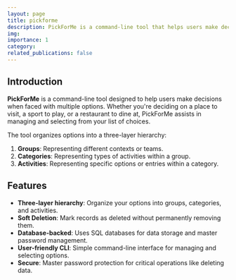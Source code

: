 ```yaml
---
layout: page
title: pickforme
description: PickForMe is a command-line tool that helps users make decisions by managing and selecting from a list of multiple options.
img: 
importance: 1
category: 
related_publications: false
---
```


## Introduction

**PickForMe** is a command-line tool designed to help users make decisions when faced with multiple options. Whether you're deciding on a place to visit, a sport to play, or a restaurant to dine at, PickForMe assists in managing and selecting from your list of choices.

The tool organizes options into a three-layer hierarchy:
1. **Groups**: Representing different contexts or teams.
2. **Categories**: Representing types of activities within a group.
3. **Activities**: Representing specific options or entries within a category.

## Features

- **Three-layer hierarchy**: Organize your options into groups, categories, and activities.
- **Soft Deletion**: Mark records as deleted without permanently removing them.
- **Database-backed**: Uses SQL databases for data storage and master password management.
- **User-friendly CLI**: Simple command-line interface for managing and selecting options.
- **Secure**: Master password protection for critical operations like deleting data.